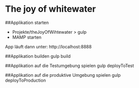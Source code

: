 # The joy of whitewater

##Applikation starten
- Projekte/theJoyOfWihtewater > gulp
- MAMP starten

App läuft dann unter: http://localhost:8888


##Applikation builden
gulp build

##Applikation auf die Testumgebung spielen
gulp deployToTest

##Applikation auf die produktive Umgebung spielen
gulp deployToProduction
